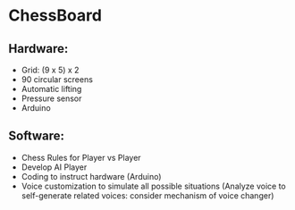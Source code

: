# ChessBoard

## Hardware:
  * Grid: (9 x 5) x 2
  * 90 circular screens
  * Automatic lifting
  * Pressure sensor
  * Arduino


## Software:
  * Chess Rules for Player vs Player
  * Develop AI Player
  * Coding to instruct hardware (Arduino)
  * Voice customization to simulate all possible situations (Analyze voice to self-generate related voices: consider mechanism of voice changer) 
